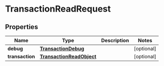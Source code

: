 

# TransactionReadRequest

## Properties

Name | Type | Description | Notes
------------ | ------------- | ------------- | -------------
**debug** | [**TransactionDebug**](TransactionDebug.md) |  |  [optional]
**transaction** | [**TransactionReadObject**](TransactionReadObject.md) |  |  [optional]




